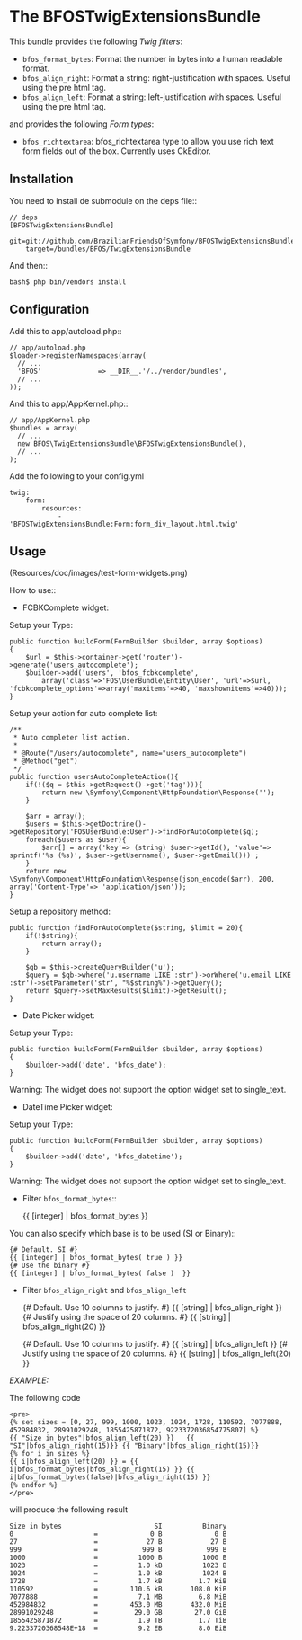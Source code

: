 The BFOSTwigExtensionsBundle
============================

This bundle provides the following *Twig filters*:

* ``bfos_format_bytes``: Format the number in bytes into a human readable format.
* ``bfos_align_right``: Format a string: right-justification with spaces. Useful using the pre html tag.
* ``bfos_align_left``: Format a string: left-justification with spaces. Useful using the pre html tag.

and provides the following *Form types*:

* ``bfos_richtextarea``: bfos_richtextarea type to allow you use rich text form fields out of the box. Currently uses CkEditor.


Installation
------------

You need to install de submodule on the deps file::

    // deps
    [BFOSTwigExtensionsBundle]
        git=git://github.com/BrazilianFriendsOfSymfony/BFOSTwigExtensionsBundle.git
        target=/bundles/BFOS/TwigExtensionsBundle

And then::

    bash$ php bin/vendors install


Configuration
-------------

Add this to app/autoload.php::

    // app/autoload.php
    $loader->registerNamespaces(array(
      // ...
      'BFOS'              => __DIR__.'/../vendor/bundles',
      // ...
    ));

And this to app/AppKernel.php::

    // app/AppKernel.php
    $bundles = array(
      // ...
      new BFOS\TwigExtensionsBundle\BFOSTwigExtensionsBundle(),
      // ...
    );

Add the following to your config.yml

    twig:
        form:
            resources:
                - 'BFOSTwigExtensionsBundle:Form:form_div_layout.html.twig'

Usage
-----
(Resources/doc/images/test-form-widgets.png)

How to use::

* FCBKComplete widget:


Setup your Type:

    public function buildForm(FormBuilder $builder, array $options)
    {
        $url = $this->container->get('router')->generate('users_autocomplete');
        $builder->add('users', 'bfos_fcbkcomplete',
            array('class'=>'FOS\UserBundle\Entity\User', 'url'=>$url, 'fcbkcomplete_options'=>array('maxitems'=>40, 'maxshownitems'=>40)));
    }


Setup your action for auto complete list:

    /**
     * Auto completer list action.
     *
     * @Route("/users/autocomplete", name="users_autocomplete")
     * @Method("get")
     */
    public function usersAutoCompleteAction(){
        if(!($q = $this->getRequest()->get('tag'))){
            return new \Symfony\Component\HttpFoundation\Response('');
        }

        $arr = array();
        $users = $this->getDoctrine()->getRepository('FOSUserBundle:User')->findForAutoComplete($q);
        foreach($users as $user){
            $arr[] = array('key'=> (string) $user->getId(), 'value'=> sprintf('%s (%s)', $user->getUsername(), $user->getEmail())) ;
        }
        return new \Symfony\Component\HttpFoundation\Response(json_encode($arr), 200, array('Content-Type'=> 'application/json'));
    }

Setup a repository method:

    public function findForAutoComplete($string, $limit = 20){
        if(!$string){
            return array();
        }

        $qb = $this->createQueryBuilder('u');
        $query = $qb->where('u.username LIKE :str')->orWhere('u.email LIKE :str')->setParameter('str', "%$string%")->getQuery();
        return $query->setMaxResults($limit)->getResult();
    }



* Date Picker widget:


Setup your Type:

    public function buildForm(FormBuilder $builder, array $options)
    {
        $builder->add('date', 'bfos_date');
    }

Warning: The widget does not support the option widget set to single_text.

* DateTime Picker widget:


Setup your Type:

    public function buildForm(FormBuilder $builder, array $options)
    {
        $builder->add('date', 'bfos_datetime');
    }

Warning: The widget does not support the option widget set to single_text.

* Filter ``bfos_format_bytes``::

    {{ [integer] | bfos_format_bytes }}

You can also specify which base is to be used (SI or Binary)::

    {# Default. SI #}
    {{ [integer] | bfos_format_bytes( true ) }}
    {# Use the binary #}
    {{ [integer] | bfos_format_bytes( false )  }}

* Filter ``bfos_align_right`` and ``bfos_align_left``

    {# Default. Use 10 columns to justify. #}
    {{ [string] | bfos_align_right }}
    {# Justify using the space of 20 columns. #}
    {{ [string] | bfos_align_right(20) }}

    {# Default. Use 10 columns to justify. #}
    {{ [string] | bfos_align_left }}
    {# Justify using the space of 20 columns. #}
    {{ [string] | bfos_align_left(20) }}


*EXAMPLE:*

The following code

    <pre>
    {% set sizes = [0, 27, 999, 1000, 1023, 1024, 1728, 110592, 7077888, 452984832, 28991029248, 1855425871872, 9223372036854775807] %}
    {{ "Size in bytes"|bfos_align_left(20) }}   {{ "SI"|bfos_align_right(15)}} {{ "Binary"|bfos_align_right(15)}}
    {% for i in sizes %}
    {{ i|bfos_align_left(20) }} = {{ i|bfos_format_bytes|bfos_align_right(15) }} {{ i|bfos_format_bytes(false)|bfos_align_right(15) }}
    {% endfor %}
    </pre>

will produce the following result

    Size in bytes                       SI          Binary
    0                    =             0 B             0 B
    27                   =            27 B            27 B
    999                  =           999 B           999 B
    1000                 =          1000 B          1000 B
    1023                 =          1.0 kB          1023 B
    1024                 =          1.0 kB          1024 B
    1728                 =          1.7 kB         1.7 KiB
    110592               =        110.6 kB       108.0 KiB
    7077888              =          7.1 MB         6.8 MiB
    452984832            =        453.0 MB       432.0 MiB
    28991029248          =         29.0 GB        27.0 GiB
    1855425871872        =          1.9 TB         1.7 TiB
    9.2233720368548E+18  =          9.2 EB         8.0 EiB
